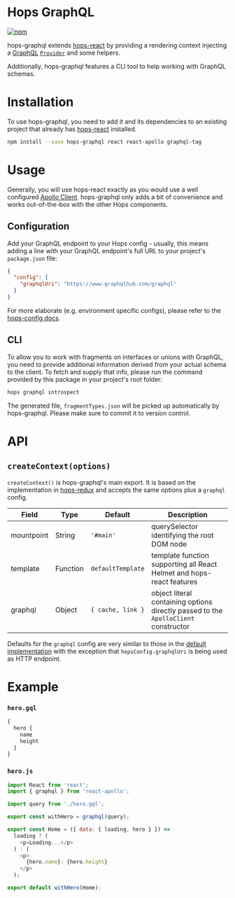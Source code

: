 # Hops GraphQL

[![npm](https://img.shields.io/npm/v/hops-graphql.svg)](https://www.npmjs.com/package/hops-graphql)

hops-graphql extends [hops-react](https://github.com/xing/hops/tree/master/packages/react) by providing a rendering context injecting a [GraphQL](http://graphql.org) [`Provider`](https://github.com/apollographql/react-apollo) and some helpers.

Additionally, hops-graphql features a CLI tool to help working with GraphQL schemas.

# Installation

To use hops-graphql, you need to add it and its dependencies to an existing project that already has [hops-react](https://github.com/xing/hops/tree/master/packages/react) installed.

```bash
npm install --save hops-graphql react react-apollo graphql-tag
```

# Usage

Generally, you will use hops-react exactly as you would use a well configured [Apollo Client](http://dev.apollodata.com/react/). hops-graphql only adds a bit of convenience and works out-of-the-box with the other Hops components.

## Configuration

Add your GraphQL endpoint to your Hops config - usually, this means adding a line with your GraphQL endpoint's full URL to your project's `package.json` file:

```json
{
  "config": {
    "graphqlUri": "https://www.graphqlhub.com/graphql"
  }
}
```

For more elaborate (e.g. environment specific configs), please refer to the [hops-config docs](https://github.com/xing/hops/tree/master/packages/config).

## CLI

To allow you to work with fragments on interfaces or unions with GraphQL, you need to provide additional information derived from your actual schema to the client. To fetch and supply that info, please run the command provided by this package in your project's root folder:

```bash
hops graphql introspect
```

The generated file, `fragmentTypes.json` will be picked up automatically by hops-graphql. Please make sure to commit it to version control.

# API

## `createContext(options)`

`createContext()` is hops-graphql's main export. It is based on the implementation in [hops-redux](https://github.com/xing/hops/tree/master/packages/redux#createcontextoptions) and accepts the same options plus a `graphql` config.

| Field      | Type     | Default           | Description                                                                         |
| ---------- | -------- | ----------------- | ----------------------------------------------------------------------------------- |
| mountpoint | String   | `'#main'`         | querySelector identifying the root DOM node                                         |
| template   | Function | `defaultTemplate` | template function supporting all React Helmet and hops-react features               |
| graphql    | Object   | `{ cache, link }` | object literal containing options directly passed to the `ApolloClient` constructor |

Defaults for the `graphql` config are very similar to those in the [default implementation](https://www.npmjs.com/package/apollo-client-preset) with the exception that `hopsConfig.graphqlUri` is being used as HTTP endpoint.

# Example

### `hero.gql`

```graphql
{
  hero {
    name
    height
  }
}
```

### `hero.js`

```js
import React from 'react';
import { graphql } from 'react-apollo';

import query from './hero.gql';

export const withHero = graphql(query);

export const Home = ({ data: { loading, hero } }) =>
  loading ? (
    <p>Loading...</p>
  ) : (
    <p>
      {hero.name}: {hero.height}
    </p>
  );

export default withHero(Home);
```
